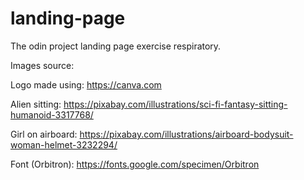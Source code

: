 # landing-page

The odin project landing page exercise respiratory.

Images source:

Logo made using: https://canva.com

Alien sitting: https://pixabay.com/illustrations/sci-fi-fantasy-sitting-humanoid-3317768/

Girl on airboard: https://pixabay.com/illustrations/airboard-bodysuit-woman-helmet-3232294/

Font (Orbitron): https://fonts.google.com/specimen/Orbitron